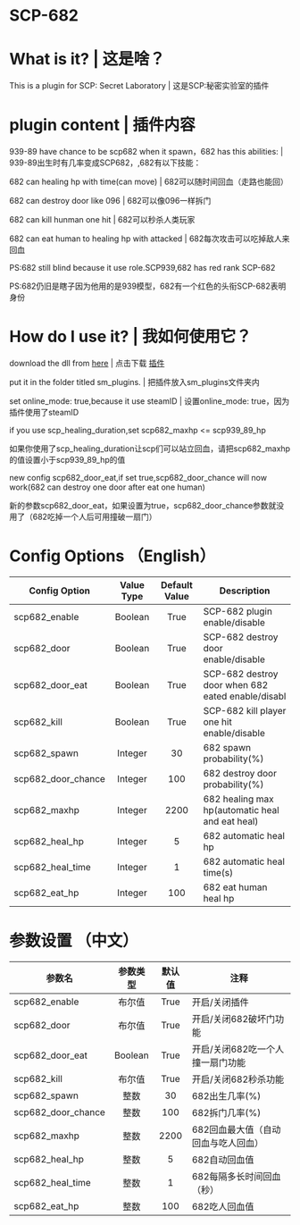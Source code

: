 # SCP-682
# What is it? | 这是啥？
This is a plugin for SCP: Secret Laboratory | 这是SCP:秘密实验室的插件
# plugin content | 插件内容
939-89 have chance to be scp682 when it spawn，682 has this abilities:
| 939-89出生时有几率变成SCP682，,682有以下技能：

682 can healing hp with time(can move)
| 682可以随时间回血（走路也能回）

682 can destroy door like 096
| 682可以像096一样拆门

682 can kill hunman one hit
| 682可以秒杀人类玩家

682 can eat human to healing hp with attacked
| 682每次攻击可以吃掉敌人来回血

PS:682 still blind because it use role.SCP939,682 has red rank SCP-682

PS:682仍旧是瞎子因为他用的是939模型，682有一个红色的头衔SCP-682表明身份

# How do I use it? | 我如何使用它？
download the dll from [here](https://github.com/cushaw1/SCPSL-scp682/releases/tag/1.3)
| 点击下载 [插件](https://github.com/cushaw1/SCPSL-scp682/releases/tag/1.3)

put it in the folder titled sm_plugins.
| 把插件放入sm_plugins文件夹内

set online_mode: true,because it use steamID
| 设置online_mode: true，因为插件使用了steamID

if you use scp_healing_duration,set scp682_maxhp <= scp939_89_hp

如果你使用了scp_healing_duration让scp们可以站立回血，请把scp682_maxhp的值设置小于scp939_89_hp的值

new config scp682_door_eat,if set true,scp682_door_chance will now work(682 can destroy one door after eat one human)

新的参数scp682_door_eat，如果设置为true，scp682_door_chance参数就没用了（682吃掉一个人后可用撞破一扇门）

# Config Options （English）
Config Option | Value Type | Default Value | Description
--- | :---: | :---: | ---
scp682_enable | Boolean | True | SCP-682 plugin enable/disable
scp682_door | Boolean | True | SCP-682 destroy door enable/disable
scp682_door_eat | Boolean | True | SCP-682 destroy door when 682 eated enable/disabl
scp682_kill | Boolean | True | SCP-682 kill player one hit enable/disable
scp682_spawn | Integer | 30 | 682 spawn probability(%)
scp682_door_chance| Integer | 100 | 682 destroy door probability(%)
scp682_maxhp | Integer | 2200 | 682 healing max hp(automatic heal and eat heal)
scp682_heal_hp | Integer | 5 | 682 automatic heal hp
scp682_heal_time | Integer | 1 | 682 automatic heal time(s)
scp682_eat_hp | Integer | 100 | 682 eat human heal hp

# 参数设置 （中文）
参数名 | 参数类型 | 默认值 | 注释
--- | :---: | :---: | ---
scp682_enable | 布尔值 | True | 开启/关闭插件
scp682_door | 布尔值 | True | 开启/关闭682破坏门功能
scp682_door_eat | Boolean | True | 开启/关闭682吃一个人撞一扇门功能
scp682_kill | 布尔值 | True | 开启/关闭682秒杀功能
scp682_spawn | 整数 | 30 | 682出生几率(%)
scp682_door_chance| 整数 | 100 | 682拆门几率(%)
scp682_maxhp | 整数 | 2200 | 682回血最大值（自动回血与吃人回血）
scp682_heal_hp | 整数 | 5 | 682自动回血值
scp682_heal_time | 整数 | 1 | 682每隔多长时间回血（秒）
scp682_eat_hp | 整数 | 100 | 682吃人回血值
